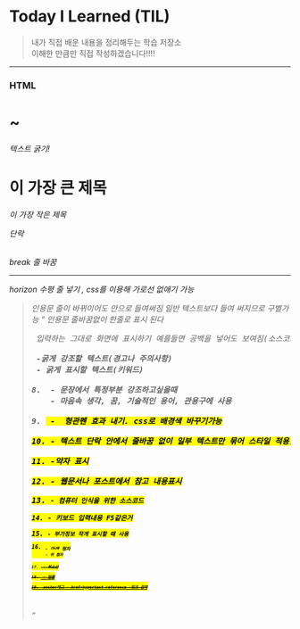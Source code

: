 # Today I Learned (TIL)
>내가 직접 배운 내용을 정리해두는 학습 저장소  
>이해한 만큼만 직접 작성하겠습니다!!!!  
-------------------------------------------------------------------------------------------------------------------

### HTML
<h1>~<h6> 텍스트 굵기!
<h1>이 가장 큰 제목
<h6>이 가장 작은 제목
<p> 단락

<br> break 줄 바꿈
<hr> horizon 수평 줄 넣기 , css를 이용해 가로선 없애기 가능

<blockquote> 인용문 줄이 바뀌이어도 안으로 들여써짐 일반 텍스트보다 들여 써지므로 구별가능
<q> 인용문 줄바꿈없이 한줄로 표시 된다

<pre> 입력하는 그대로 화면에 표시하기 예를들면 공백을 넣어도 보여짐(소스코드 표기할때 좋음)

<strong> -굵게 강조할 텍스트(경고나 주의사항)
<b> - 굵게 표시할 텍스트(키워드)

8. <em> - 문장에서 특정부분 강조하고싶을때
   <i> - 마음속 생각, 꿈, 기술적인 용어, 관용구에 사용 

9. <mark> -  형관펜 효과 내기. css로 배경색 바꾸기가능

10. <span>- 텍스트 단락 안에서 줄바꿈 없이 일부 텍스트만 묶어 스타일 적용할떄 사용

11. <abbr>-약자 표시

12. <cite>- 웹문서나 포스트에서 참고 내용표시

13. <code>- 컴퓨터 인식을 위한 소스코드

14. <kbd>- 키보드 입력내용 F5같은거

15. <small>- 부가정보 작게 표시할 때 사용

16. <sub>- 아래 첨자
     <sup>- 위 첨자

17. <s> - 취소선

18. <u> - 밑줄

19. <a> anchor태그 - href=hypertext reference -링크 걸때
